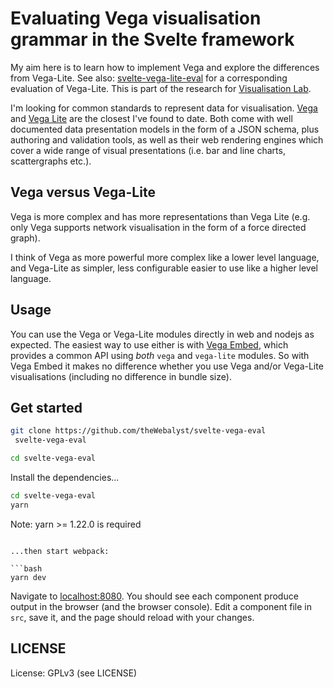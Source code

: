 # Evaluating Vega visualisation grammar in the Svelte framework

My aim here is to learn how to implement Vega and explore the differences 
from Vega-Lite. See also: [svelte-vega-lite-eval](https://github.com/theWebalyst/svelte-vega-lite-eval) for 
a corresponding evaluation of Vega-Lite. This is part of the research for 
[Visualisation Lab](https://github.com/theWebalyst/visualisation-lab).

I'm looking for common standards to represent data for visualisation. [Vega](https://vega.github.io/vega/) and [Vega Lite](https://vega.github.io/vega-lite/) are
the closest I've found to date. Both come with well documented data presentation models in the form of 
a JSON schema, plus authoring and validation tools, as well as their web
rendering engines which cover a wide range of visual presentations (i.e. bar and line charts, scattergraphs etc.).

## Vega versus Vega-Lite
	
Vega is more complex and has more representations than Vega Lite (e.g. only Vega supports
network visualisation in the form of a force directed graph). 

I think of Vega as more powerful more complex like a lower level language, and Vega-Lite as 
simpler, less configurable easier to use like a higher level language.

## Usage
You can use the Vega or Vega-Lite modules directly in web and nodejs as expected. The easiest way to
use either is with [Vega Embed](https://github.com/vega/vega-embed), which provides a common API using *both* `vega` and `vega-lite` modules. 
So with Vega Embed it makes no difference whether you use Vega and/or Vega-Lite 
visualisations (including no difference in bundle size).
## Get started

```bash
git clone https://github.com/theWebalyst/svelte-vega-eval
 svelte-vega-eval

cd svelte-vega-eval
```

Install the dependencies...

```bash
cd svelte-vega-eval
yarn
```
Note: yarn >= 1.22.0 is required
```

...then start webpack:

```bash
yarn dev
```

Navigate to [localhost:8080](http://localhost:8080). You should see each component produce output in the browser (and the browser console). Edit a component file in `src`, save it, and the page should reload with your changes.

## LICENSE

License: GPLv3 (see LICENSE)
